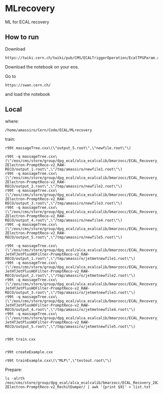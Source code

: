 # MLrecovery

ML for ECAL recovery


How to run
----

Download 

    https://twiki.cern.ch/twiki/pub/CMS/ECALTriggerOperation/EcalTPGParam.root


Download the notebook on your eos.

Go to

    https://swan.cern.ch/
    
and load the notebook




Local
----

where:

    /home/amassiro/Cern/Code/ECAL/MLrecovery

train:

    r99t massageTree.cxx\(\"output_5.root\",\"newfile.root\"\)

    r99t -q massageTree.cxx\(\"/eos/cms/store/group/dpg_ecal/alca_ecalcalib/bmarzocc/ECAL_Recovery_2022/TEST/EGamma_Run2022D-ZElectron-PromptReco-v2_RAW-RECO/output_1.root\",\"/tmp/amassiro/newfile1.root\"\)
    r99t -q massageTree.cxx\(\"/eos/cms/store/group/dpg_ecal/alca_ecalcalib/bmarzocc/ECAL_Recovery_2022/TEST/EGamma_Run2022D-ZElectron-PromptReco-v2_RAW-RECO/output_2.root\",\"/tmp/amassiro/newfile2.root\"\)
    r99t -q massageTree.cxx\(\"/eos/cms/store/group/dpg_ecal/alca_ecalcalib/bmarzocc/ECAL_Recovery_2022/TEST/EGamma_Run2022D-ZElectron-PromptReco-v2_RAW-RECO/output_3.root\",\"/tmp/amassiro/newfile3.root\"\)
    r99t -q massageTree.cxx\(\"/eos/cms/store/group/dpg_ecal/alca_ecalcalib/bmarzocc/ECAL_Recovery_2022/TEST/EGamma_Run2022D-ZElectron-PromptReco-v2_RAW-RECO/output_4.root\",\"/tmp/amassiro/newfile4.root\"\)
    r99t -q massageTree.cxx\(\"/eos/cms/store/group/dpg_ecal/alca_ecalcalib/bmarzocc/ECAL_Recovery_2022/TEST/EGamma_Run2022D-ZElectron-PromptReco-v2_RAW-RECO/output_5.root\",\"/tmp/amassiro/newfile5.root\"\)
    
    r99t -q massageTree.cxx\(\"/eos/cms/store/group/dpg_ecal/alca_ecalcalib/bmarzocc/ECAL_Recovery_2022/TEST/JetMET_Run2022D-JetHTJetPlusHOFilter-PromptReco-v2_RAW-RECO/output_1.root\",\"/tmp/amassiro/jetmetnewfile1.root\"\)
    r99t -q massageTree.cxx\(\"/eos/cms/store/group/dpg_ecal/alca_ecalcalib/bmarzocc/ECAL_Recovery_2022/TEST/JetMET_Run2022D-JetHTJetPlusHOFilter-PromptReco-v2_RAW-RECO/output_2.root\",\"/tmp/amassiro/jetmetnewfile2.root\"\)
    r99t -q massageTree.cxx\(\"/eos/cms/store/group/dpg_ecal/alca_ecalcalib/bmarzocc/ECAL_Recovery_2022/TEST/JetMET_Run2022D-JetHTJetPlusHOFilter-PromptReco-v2_RAW-RECO/output_3.root\",\"/tmp/amassiro/jetmetnewfile3.root\"\)
    r99t -q massageTree.cxx\(\"/eos/cms/store/group/dpg_ecal/alca_ecalcalib/bmarzocc/ECAL_Recovery_2022/TEST/JetMET_Run2022D-JetHTJetPlusHOFilter-PromptReco-v2_RAW-RECO/output_4.root\",\"/tmp/amassiro/jetmetnewfile4.root\"\)
    r99t -q massageTree.cxx\(\"/eos/cms/store/group/dpg_ecal/alca_ecalcalib/bmarzocc/ECAL_Recovery_2022/TEST/JetMET_Run2022D-JetHTJetPlusHOFilter-PromptReco-v2_RAW-RECO/output_5.root\",\"/tmp/amassiro/jetmetnewfile5.root\"\)

    
    r99t train.cxx
    
    
    r99t createExample.cxx
    
    r99t trainExample.cxx\(\"MLP\",\"testout.root\"\)
    
    
    
Prepare:

    ls -alrth /eos/cms/store/group/dpg_ecal/alca_ecalcalib/bmarzocc/ECAL_Recovery_2022/EGamma_Run2022D-ZElectron-PromptReco-v2_RechitDumper/ | awk '{print $9}' > list.txt
    
    
    